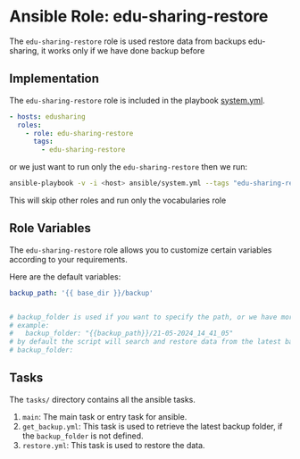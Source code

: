 # Ansible Role: edu-sharing-restore

The `edu-sharing-restore` role is used restore data from backups edu-sharing, it works only if we have done backup before

## Implementation

The `edu-sharing-restore` role is included in the playbook [system.yml](../../../system.yml).

```yaml
- hosts: edusharing
  roles:
    - role: edu-sharing-restore
      tags: 
        - edu-sharing-restore

```



or we just want to run only the `edu-sharing-restore` then we run:

```sh
ansible-playbook -v -i <host> ansible/system.yml --tags "edu-sharing-restore"
```
This will skip other roles and run only the vocabularies role

## Role Variables

The `edu-sharing-restore` role allows you to customize certain variables according to your requirements. 

Here are the default variables:


```yaml
backup_path: '{{ base_dir }}/backup'


# backup_folder is used if you want to specify the path, or we have more than one backup.
# example: 
#   backup_folder: "{{backup_path}}/21-05-2024_14_41_05"
# by default the script will search and restore data from the latest backup folder
# backup_folder:
```

## Tasks

The `tasks/` directory contains all the ansible tasks.

1. `main`: The main task or entry task for ansible.
2. `get_backup.yml`: This task is used to retrieve the latest backup folder, if the `backup_folder` is not defined.
3. `restore.yml`: This task is used to restore the data.
